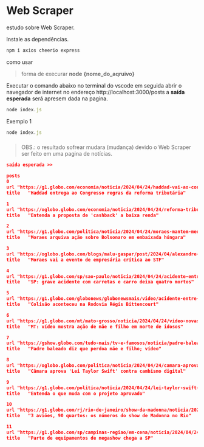 # Web Scraper


estudo sobre Web Scraper.

Instale as dependências.
```js
npm i axios cheerio express 
```

como usar 

> forma de execurar **node** **{nome_do_aqruivo}**


 Executar o comando abaixo no terminal do vscode em seguida abrir o navegador de internet no endereço http://localhost:3000/posts a **saída esperada** será apresem dada na pagina.

```javascript
node index.js
```

Exemplo 1

```javascript
node index.js
```
### 

> OBS.: o resultado sofrear mudara (mudança) devido o Web Scraper ser feito em uma pagina de notícias.


```json
saída esperada >>

posts	
0	
url	"https://g1.globo.com/economia/noticia/2024/04/24/haddad-vai-ao-congresso-entregar-projeto-de-regulamentacao-da-reforma-tributaria.ghtml"
title	"Haddad entrega ao Congresso regras da reforma tributária"

1	
url	"https://oglobo.globo.com/economia/noticia/2024/04/24/reforma-tributaria-cashback-sera-para-familias-que-ganham-ate-meio-salario-minimo-por-pessoa.ghtml"
title	"Entenda a proposta de 'cashback' a baixa renda"

2	
url	"https://g1.globo.com/politica/noticia/2024/04/24/moraes-mantem-medidas-cautelares-de-bolsonaro-apos-estadia-na-embaixada-hungara.ghtml"
title	"Moraes arquiva ação sobre Bolsonaro em embaixada húngara"

3	
url	"https://oglobo.globo.com/blogs/malu-gaspar/post/2024/04/alexandre-de-moraes-vai-a-evento-em-londres-de-empresaria-que-ja-criticou-cidadaos-de-toga-e-canetaco-do-stf.ghtml"
title	"Moraes vai a evento de empresária crítica ao STF"

4	
url	"https://g1.globo.com/sp/sao-paulo/noticia/2024/04/24/acidente-entre-carretas-deixa-mortos-na-rodovia-regis-bittencourt-em-sp.ghtml"
title	"SP: grave acidente com carretas e carro deixa quatro mortos"

5	
url	"https://g1.globo.com/globonews/globonewsmais/video/acidente-entre-caminhoes-e-carro-deixa-mortos-na-rodovia-regis-bittencourt-em-sp-12545392.ghtml"
title	"Colisão aconteceu na Rodovia Régis Bittencourt"

6	
url	"https://g1.globo.com/mt/mato-grosso/noticia/2024/04/24/video-novas-imagens-mostram-acao-de-mae-e-filho-em-invasao-que-deixou-dois-idosos-mortos-e-padre-ferido-em-mt.ghtml"
title	"MT: vídeo mostra ação de mãe e filho em morte de idosos"

7	
url	"https://gshow.globo.com/tudo-mais/tv-e-famosos/noticia/padre-baleado-da-detalhes-de-crime-no-encontro-e-perdoa-mae-e-filho-que-invadiram-casa-e-mataram-idosos.ghtml"
title	"Padre baleado diz que perdoa mãe e filho; vídeo"

8	
url	"https://oglobo.globo.com/politica/noticia/2024/04/24/camara-aprova-a-lei-taylor-swift-que-criminaliza-cambismo-digital.ghtml"
title	"Câmara aprova 'Lei Taylor Swift' contra cambismo digital"

9	
url	"https://g1.globo.com/politica/noticia/2024/04/24/lei-taylor-swift-camara-aprova-projeto-anti-cambista-que-coibe-pratica-em-shows-e-eventos-esportivos.ghtml"
title	"Entenda o que muda com o projeto aprovado"

10	
url	"https://g1.globo.com/rj/rio-de-janeiro/show-da-madonna/noticia/2024/04/24/3-avioes-90-quartos-45-baus-os-numeros-superlativos-do-mega-show-da-madonna-no-rio.ghtml"
title	"3 aviões, 90 quartos: os números do show de Madonna no Rio"

11	
url	"https://g1.globo.com/sp/campinas-regiao/em-cena/noticia/2024/04/24/madonna-em-copacabana-equipamentos-do-mega-show-chegam-ao-aeroporto-de-viracopos.ghtml"
title	"Parte de equipamentos de megashow chega a SP"
```

